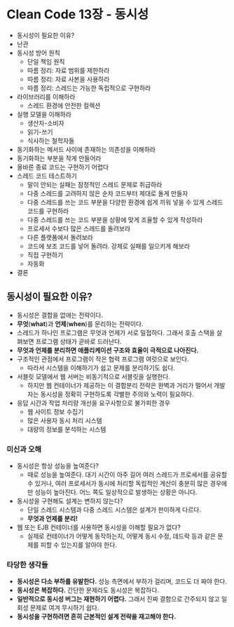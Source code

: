# Clean Code 13장 - 동시성
- 동시성이 필요한 이유?
- 난관
- 동시성 방어 원칙
  - 단일 책임 원칙
  - 따름 정리: 자료 범위를 제한하라
  - 따름 정리: 자료 사본을 사용하라
  - 따름 정리: 스레드는 가능한 독립적으로 구현하라
- 라이브러리를 이해하라
  - 스레드 환경에 안전한 컬렉션
- 실행 모델을 이해하라
  - 생산자-소비자
  - 읽기-쓰기
  - 식사하는 철학자들
- 동기화하는 메서드 사이에 존재하는 의존성을 이해하라
- 동기화하는 부분을 작게 만들어라
- 올바른 종료 코드는 구현하기 어렵다
- 스레드 코드 테스트하기
  - 말이 안되는 실패는 잠정적인 스레드 문제로 취급하라
  - 다중 스레드를 고려하지 않은 순차 코드부터 제대로 돌게 만들자
  - 다중 스레드를 쓰는 코드 부분을 다양한 환경에 쉽게 끼워 넣을 수 있게 스레드 코드를 구현하라
  - 다중 스레드를 쓰는 코드 부분을 상황에 맞게 조율할 수 있게 작성하라
  - 프로세서 수보다 많은 스레드를 돌려보라
  - 다른 플랫폼에서 돌려보라
  - 코드에 보조 코드를 넣어 돌려라. 강제로 실패를 일으키게 해보라
  - 직접 구현하기
  - 자동화
- 결론

## 동시성이 필요한 이유?
- 동시성은 결합을 없애는 전략이다.
- **무엇**(**what**)과 **언제**(**when**)를 문리하는 전략이다.
- 스레드가 하나인 프로그램은 무엇과 언제가 서로 밀접하다. 그래서 호출 스택을 살펴보면 프로그램 상태가 곧바로 드러난다.
- **무엇과 언제를 분리하면 애플리케이션 구조와 효율이 극적으로 나아진다.**
- 구조적인 관점에서 프로그램이 작은 협력 프로그램 여럿으로 보인다.
  - 따라서 시스템을 이해하기가 쉽고 문제를 분리하기도 쉽다.
- 서블릿 모델에서 웹 서버는 비동기적으로 서블릿을 실행한다.
  - 하지만 웹 컨테이너가 제공하는 이 결합분리 전략은 완벽과 거리가 멀어서 개발자는 동시성을 정확히 구현하도록 각별한 주의와 노력이 필요하다.
- 응답 시간과 작업 처리량 개선을 요구사항으로 불가피한 경우
  - 웹 사이트 정보 수집기
  - 많은 사용자 동시 처리 시스템
  - 대량의 정보를 분석하는 시스템

### 미신과 오해
- 동시성은 항상 성능을 높여준다?
  - 때로 성능을 높여준다. 대기 시간이 아주 길어 여러 스레드가 프로세서를 공유할 수 있거나, 여러 프로세서가 동시에 처리할 독립적인 계산이 충분히 많은 경우에만 성능이 높아진다.
    어느 쪽도 일상적으로 발생하는 상황은 아니다.
- 동시성을 구현해도 설계는 변하지 않는다?
  - 단일 스레드 시스템과 다중 스레드 시스템은 설계가 판이하게 다르다.
  - **무엇과 언제를 분리!**
- 웹 또는 EJB 컨테이너를 사용하면 동시성을 이해할 필요가 없다?
  - 실제로 컨테이너가 어떻게 동작하는지, 어떻게 동시 수정, 데드락 등과 같은 문제를 피할 수 있는지를 알아야 한다.

### 타당한 생각들
- **동시성은 다소 부하를 유발한다.** 성능 측면에서 부하가 걸리며, 코드도 더 짜야 한다.
- **동시성은 복잡하다.** 간단한 문제라도 동시성은 복잡하다.
- **일반적으로 동시성 버그는 재현하기 어렵다.** 그래서 진짜 결함으로 간주되지 않고 일회성 문제로 여겨 무시하기 쉽다.
- **동시성을 구현하려면 흔히 근본적인 설계 전략을 재고해야 한다.**
